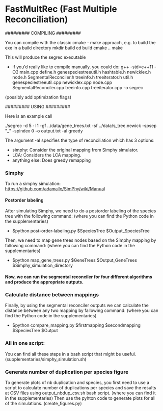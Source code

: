 # FastMultRec (Fast Multiple Reconciliation)

#########
COMPILING
#########

You can compile with the classic cmake - make approach, e.g. to build the exe in a build directory
mkdir build
cd build
cmake ..
make


This will produce the 
segrec 
executable



* If you'd really like to compile manually, you could do:
g++ -std=c++11 -O3 main.cpp define.h genespeciestreeutil.h hashtable.h newicklex.h node.h SegmentalReconciler.h treeinfo.h treeiterator.h util.h genespeciestreeutil.cpp newicklex.cpp node.cpp SegmentalReconciler.cpp treeinfo.cpp treeiterator.cpp  -o segrec

(possibly add optimization flags)

#########
USING
#########

Here is an example call 

./segrec -d 5 -l 1 -gf ../data/gene_trees.txt -sf ../data/s_tree.newick -spsep "_" -spindex 0 -o output.txt -al greedy 


The argument -al specifies the type of reconciliation which has 3 options:

- simphy: Consider the original mapping from Simphy simulator.
- LCA: Considers the LCA mapping.
- anything else: Does greedy remapping


### Simphy

To run a simphy simulation: https://github.com/adamallo/SimPhy/wiki/Manual

#### Postorder labeling

After simulating Simphy, we need to do a postorder labeling of the species tree with the following command: (where you can find the Python code in the supplementaries)

 - $python post-order-labeling.py $SpeciesTree $Output_SpeciesTree

Then, we need to map gene trees nodes based on the Simphy mapping by following command: (where you can find the Python code in the supplementaries)

- $python map_gene_trees.py $GeneTrees $Output_GeneTrees $Simphy_simulation_directory

#### Now, we can run the segmental reconciler for four different algorithms and produce the appropriate outputs.

### Calculate distance between mappings

Finally, by using the segmental reconciler outputs we can calculate the distance between any two mapping by fallowing command: (where you can find the Python code in the supplementaries)

- $python compare_mapping.py $firstmapping $secondmapping $SpeciesTree $Output

### All in one script:

You can find all these steps in a bash script that might be useful. (supplementaries/simphy_simulation.sh)

### Generate number of duplication per species figure

To generate plots of nb duplication and species, you first need to use a script to calculate number of duplications per species and save the results at CSV files using output_nbdup_csv.sh bash script. (where you can find it in the supplementaries) 
Then use the pyhton code to generate plots for all of the simulations. (create_figures.py)
